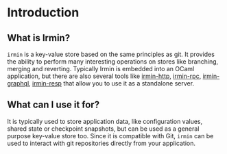 # Introduction

## What is Irmin?

`irmin` is a key-value store based on the same principles as git. It provides the ability to perform many interesting operations on stores like branching, merging and reverting. Typically Irmin is embedded into an OCaml application, but there are also several tools like [irmin-http](https://github.com/mirage/irmin), [irmin-rpc](https://github.com/zshipko/irmin-rpc), [irmin-graphql](https://github.com/andreas/irmin-graphql), [irmin-resp](https://github.com/zshipko/irmin-resp) that allow you to use it as a standalone server.

## What can I use it for?

It is typically used to store application data, like configuration values, shared state or checkpoint snapshots, but can be used as a general purpose key-value store too. Since it is compatible with Git, `irmin` can be used to interact with git repositories directly from your application.

